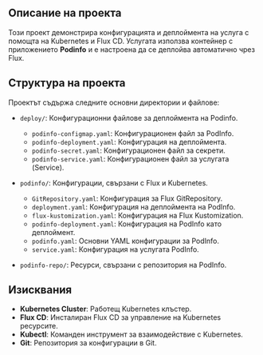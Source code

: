
## Описание на проекта

Този проект демонстрира конфигурацията и деплоймента на услуга с помощта на Kubernetes и Flux CD. Услугата използва контейнер с приложението **Podinfo** и е настроена да се деплойва автоматично чрез Flux.

## Структура на проекта

Проектът съдържа следните основни директории и файлове:

- `deploy/`: Конфигурационни файлове за деплоймента на Podinfo.
  - `podinfo-configmap.yaml`: Конфигурационен файл за PodInfo.
  - `podinfo-deployment.yaml`: Конфигурация на деплоймента.
  - `podinfo-secret.yaml`: Конфигурационен файл за секрети.
  - `podinfo-service.yaml`: Конфигурационен файл за услугата (Service).

- `podinfo/`: Конфигурации, свързани с Flux и Kubernetes.
  - `GitRepository.yaml`: Конфигурация за Flux GitRepository.
  - `deployment.yaml`: Конфигурация на деплоймента на PodInfo.
  - `flux-kustomization.yaml`: Конфигурация на Flux Kustomization.
  - `podinfo-deployment.yaml`: Конфигурация на PodInfo като деплоймент.
  - `podinfo.yaml`: Основни YAML конфигурации за PodInfo.
  - `service.yaml`: Конфигурация на услугата PodInfo.

- `podinfo-repo/`: Ресурси, свързани с репозитория на PodInfo.

## Изисквания

- **Kubernetes Cluster**: Работещ Kubernetes клъстер.
- **Flux CD**: Инсталиран Flux CD за управление на Kubernetes ресурсите.
- **Kubectl**: Команден инструмент за взаимодействие с Kubernetes.
- **Git**: Репозитория за конфигурации в Git.